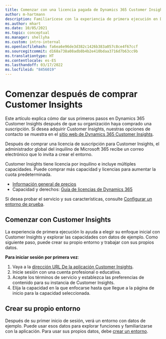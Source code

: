 ```yaml
---
title: Comenzar con una licencia pagada de Dynamics 365 Customer Insights
author: m-hartmann
description: Familiarícese con la experiencia de primera ejecución en Dynamics 365 Customer Insights y explore sus capacidades.
ms.author: mhart
ms.date: 10/05/2021
ms.topic: conceptual
ms.manager: shellyha
ms.custom: intro-internal
ms.openlocfilehash: fa6ea6e96de3d382c1426b383a057c8ce4f67ccf
ms.sourcegitcommit: d168a738a08adb8b4b2e410bdaa3716d7b63cc9b
ms.translationtype: HT
ms.contentlocale: es-ES
ms.lasthandoff: 03/17/2022
ms.locfileid: "8456019"
---
```

# <a name="get-started-after-purchasing-customer-insights"></a>Comenzar después de comprar Customer Insights

Este artículo explica cómo dar sus primeros pasos en Dynamics 365 Customer Insights después de que su organización haya comprado una suscripción. Si desea adquirir Customer Insights, nuestras opciones de contacto se muestra en el [sitio web de Dynamics 365 Customer Insights](https://dynamics.microsoft.com/ai/customer-insights/). 

Después de comprar una licencia de suscripción para Customer Insights, el administrador global del inquilino de Microsoft 365 recibe un correo electrónico que lo invita a crear el entorno. 

Customer Insights tiene licencia por inquilino e incluye múltiples capacidades. Puede comprar más capacidad y licencias para aumentar la cuota predeterminada. 
- [Información general de precios](https://dynamics.microsoft.com/ai/customer-insights/pricing/)
- Capacidad y derechos: [Guía de licencias de Dynamics 365](https://go.microsoft.com/fwlink/?LinkId=866544)

Si desea probar el servicio y sus características, consulte [Configurar un entorno de prueba](trial-signup.md).

## <a name="start-with-customer-insights"></a>Comenzar con Customer Insights

La experiencia de primera ejecución lo ayuda a elegir su enfoque inicial con Customer Insights y explorar las capacidades con datos de ejemplo. Como siguiente paso, puede crear su propio entorno y trabajar con sus propios datos.

**Para iniciar sesión por primera vez**:

1. Vaya a la [dirección URL De la aplicación Customer Insights](https://home.ci.ai.dynamics.com).
1. Inicie sesión con una cuenta profesional o educativa. 
1. Acepte los términos de servicio y establezca las preferencias de contenido para su instancia de Customer Insights.
1. Elija la capacidad en la que enfocarse hasta que llegue a la página de inicio para la capacidad seleccionada.

## <a name="create-your-own-environment"></a>Crear su propio entorno

Después de su primer inicio de sesión, verá un entorno con datos de ejemplo. Puede usar esos datos para explorar funciones y familiarizarse con la aplicación. Para usar sus propios datos, debe [crear un entorno](/dynamics365/customer-insights/audience-insights/create-environment).